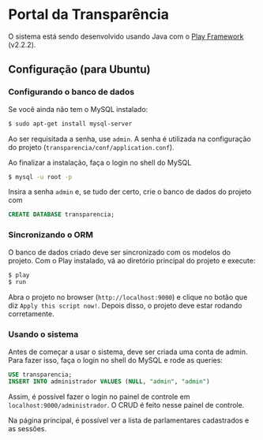 # Portal da Transparência

O sistema está sendo desenvolvido usando Java com o [Play Framework][play]
(v2.2.2).

[play]: http://www.playframework.com/ (Play Framework)

## Configuração (para Ubuntu)

### Configurando o banco de dados
Se você ainda não tem o MySQL instalado:

```bash
$ sudo apt-get install mysql-server
```

Ao ser requisitada a senha, use `admin`. A senha é utilizada na configuração do
projeto (`transparencia/conf/application.conf`).

Ao finalizar a instalação, faça o login no shell do MySQL

```bash
$ mysql -u root -p
```

Insira a senha `admin` e, se tudo der certo, crie o banco de dados do projeto
com

```sql
CREATE DATABASE transparencia;
```

### Sincronizando o ORM
O banco de dados criado deve ser sincronizado com os modelos do projeto. Com o
Play instalado, vá ao diretório principal do projeto e execute:

```bash
$ play
$ run
```

Abra o projeto no browser (`http://localhost:9000`) e clique no botão que diz
`Apply this script now!`. Depois disso, o projeto deve estar rodando
corretamente.

### Usando o sistema
Antes de começar a usar o sistema, deve ser criada uma conta de admin. Para
fazer isso, faça o login no shell do MySQL e rode as queries:

```sql
USE transparencia;
INSERT INTO administrador VALUES (NULL, "admin", "admin")
```

Assim, é possível fazer o login no painel de controle em
`localhost:9000/administrador`. O CRUD é feito nesse painel de controle.

Na página principal, é possível ver a lista de parlamentares cadastrados e as
sessões.
